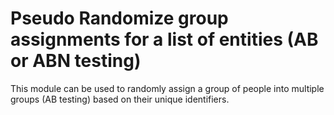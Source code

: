 # Pseudo Randomize group assignments for a list of entities (AB or ABN testing)

This module can be used to randomly assign a group of people into multiple groups (AB testing) based on their unique identifiers.
